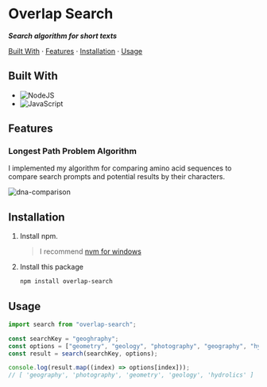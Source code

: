 # Overlap Search
***Search algorithm for short texts***

[Built With](#built-with) · [Features](#features) · [Installation](#installation) · [Usage](#usage)

## Built With
- ![NodeJS](https://img.shields.io/badge/node.js-6DA55F?style=for-the-badge&logo=node.js&logoColor=white)
- ![JavaScript](https://img.shields.io/badge/javascript-%23323330.svg?style=for-the-badge&logo=javascript&logoColor=%23F7DF1E)

## Features

### Longest Path Problem Algorithm
I implemented my algorithm for comparing amino acid sequences to compare search prompts and potential results by their characters.  

![dna-comparison](https://camo.githubusercontent.com/b6f694e250eedceaa5f6f23941fc40e4e81ebf4afab995bb596e80c5e639652f/68747470733a2f2f6d656469612e737072696e6765726e61747572652e636f6d2f6c773638352f737072696e6765722d7374617469632f696d6167652f61727425334131302e313138362532467331333035392d3032302d30323135372d322f4d656469614f626a656374732f31333035395f323032305f323135375f466967385f48544d4c2e706e67)

## Installation
1. Install npm.
    > I recommend [nvm for windows](https://github.com/coreybutler/nvm-windows)

2. Install this package
    ```sh
    npm install overlap-search
    ```

## Usage
```js
import search from "overlap-search";

const searchKey = "geoghraphy";
const options = ["geometry", "geology", "photography", "geography", "hydrolics"];
const result = search(searchKey, options);

console.log(result.map((index) => options[index])); 
// [ 'geography', 'photography', 'geometry', 'geology', 'hydrolics' ]
```
